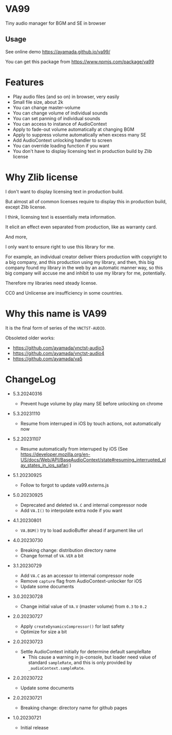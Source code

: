 # VA99

Tiny audio manager for BGM and SE in browser


## Usage

See online demo https://ayamada.github.io/va99/

You can get this package from https://www.npmjs.com/package/va99


# Features

- Play audio files (and so on) in browser, very easily
- Small file size, about 2k
- You can change master-volume
- You can change volume of individual sounds
- You can set panning of individual sounds
- You can access to instance of AudioContext
- Apply to fade-out volume automatically at changing BGM
- Apply to suppress volume automatically when excess many SE
- Add AudioContext unlocking handler to screen
- You can override loading function if you want
- You don't have to display licensing text in production build by Zlib license


# Why Zlib license

I don't want to display licensing text in production build.

But almost all of common licenses require to display this in production build,
except Zlib license.

I think, licensing text is essentially meta information.

It elicit an effect even separated from production, like as warranty card.

And more,

I only want to ensure right to use this library for me.

For example,
an individual creator deliver thiers production with copyright to a big company,
and this production using my library, and then,
this big company found my library in the web by an automatic manner way,
so this big company will accuse me and inhibit to use my library for me,
potentially.

Therefore my libraries need steady license.

CC0 and Unlicense are insufficiency in some countries.


# Why this name is VA99

It is the final form of series of the `VNCTST-AUDIO`.

Obsoleted older works:

- https://github.com/ayamada/vnctst-audio3
- https://github.com/ayamada/vnctst-audio4
- https://github.com/ayamada/va5


# ChangeLog

- 5.3.20240316
    - Prevent huge volume by play many SE before unlocking on chrome

- 5.3.20231110
    - Resume from interruped in iOS by touch actions, not automatically now

- 5.2.20231107
    - Resume automatically from interruped by iOS
      (See https://developer.mozilla.org/en-US/docs/Web/API/BaseAudioContext/state#resuming_interrupted_play_states_in_ios_safari )

- 5.1.20230925
    - Follow to forgot to update va99.externs.js

- 5.0.20230925
    - Deprecated and deleted `VA.C` and internal compressor node
    - Add `VA.I()` to interpolate extra node if you want

- 4.1.20230801
    - `VA.BGM()` try to load audioBuffer ahead if argument like url

- 4.0.20230730
    - Breaking change: distribution directory name
    - Change format of `VA.VER` a bit

- 3.1.20230729
    - Add `VA.C` as an accessor to internal compressor node
    - Remove `capture` flag from AudioContext-unlocker for iOS
    - Update some documents

- 3.0.20230728
    - Change initial value of `VA.V` (master volume) from `0.3` to `0.2`

- 2.0.20230727
    - Apply `createDynamicsCompressor()` for last safety
    - Optimize for size a bit

- 2.0.20230723
    - Settle AudioContext initially for determine default sampleRate
        - This cause a warning in js-console,
          but loader need value of standard `sampleRate`,
          and this is only provided by `_audioContext.sampleRate`.

- 2.0.20230722
    - Update some documents

- 2.0.20230721
    - Breaking change: directory name for github pages

- 1.0.20230721
    - Initial release

